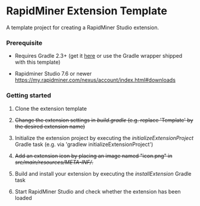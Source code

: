 RapidMiner Extension Template
=============================

A template project for creating a RapidMiner Studio extension. 

### Prerequisite
* Requires Gradle 2.3+ (get it [here](http://gradle.org/installation) or use the Gradle wrapper shipped with this template)

* Rapidminer Studio 7.6 or newer https://my.rapidminer.com/nexus/account/index.html#downloads

### Getting started

1. Clone the extension template

2. ~~Change the extension settings in _build.gradle_ (e.g. replace 'Template' by the desired extension name)~~

3. Initialize the extension project by executing the _initializeExtensionProject_ Gradle task (e.g. via 'gradlew initializeExtensionProject')

4. ~~Add an extension icon by placing an image named "icon.png" in  _src/main/resources/META-INF/_.~~ 

5. Build and install your extension by executing the _installExtension_ Gradle task 

6. Start RapidMiner Studio and check whether the extension has been loaded
